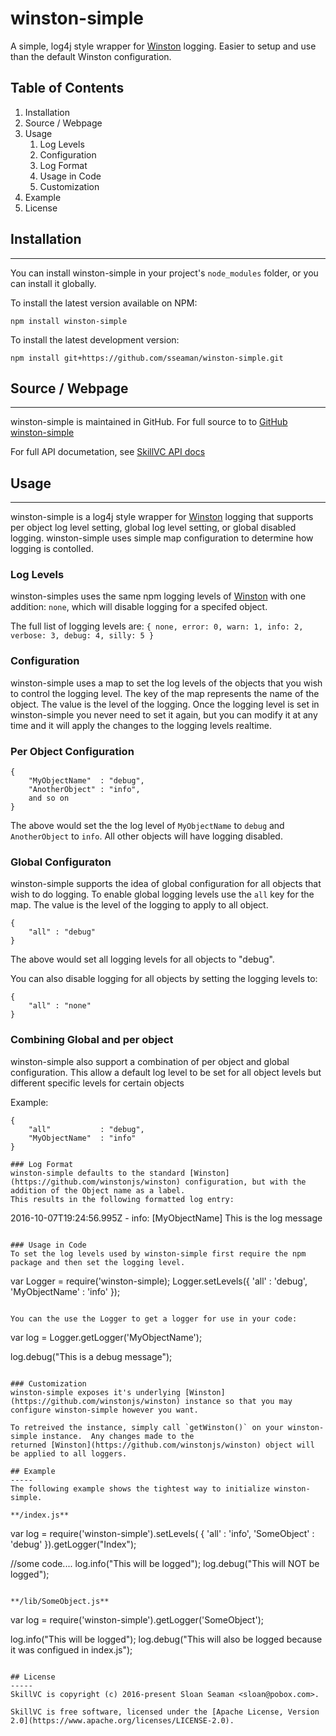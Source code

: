 # winston-simple

A simple, log4j style wrapper for [Winston](https://github.com/winstonjs/winston) logging.  Easier to setup 
and use than the default Winston configuration.

## Table of Contents
1. Installation
2. Source / Webpage
3. Usage
    1. Log Levels
    2. Configuration
    3. Log Format
    4. Usage in Code
    5. Customization
4. Example
5. License

## Installation
-----
You can install winston-simple in your project's `node_modules` folder, or you can install it globally.

To install the latest version available on NPM:

    npm install winston-simple

To install the latest development version:

    npm install git+https://github.com/sseaman/winston-simple.git

## Source / Webpage
-----
winston-simple is maintained in GitHub.  For full source to to [GitHub winston-simple](https://github.com/sseaman/winston-simple)

For full API documetation, see [SkillVC API docs](https://sseaman.github.io/winston-simple/)

## Usage
-----
winston-simple is a log4j style wrapper for [Winston](https://github.com/winstonjs/winston) logging that supports
per object log level setting, global log level setting, or global disabled logging.  winston-simple uses simple 
map configuration to determine how logging is contolled.

### Log Levels
winston-simples uses the same npm logging levels of [Winston](https://github.com/winstonjs/winston) with one 
addition: `none`, which will disable logging for a specifed object.

The full list of logging levels are:
```{ none, error: 0, warn: 1, info: 2, verbose: 3, debug: 4, silly: 5 }```

### Configuration 
winston-simple uses a map to set the log levels of the objects that you wish to control the logging level.  The
key of the map represents the name of the object.  The value is the level of the logging.  Once the logging level is set
in winston-simple you never need to set it again, but you can modify it at any time and it will apply the changes to the logging 
levels realtime.

### Per Object Configuration

```
{
	"MyObjectName"  : "debug",
	"AnotherObject" : "info",
	and so on
}
```

The above would set the the log level of `MyObjectName` to `debug` and `AnotherObject` to `info`.  All other objects will have logging disabled.

### Global Configuraton
winston-simple supports the idea of global configuration for all objects that wish to do logging.  To enable global logging levels
use the `all` key for the map.  The value is the level of the logging to apply to all object.

```
{
	"all" : "debug"
}
```
The above would set all logging levels for all objects to "debug".

You can also disable logging for all objects by setting the logging levels to:

```
{
	"all" : "none"
}
```

### Combining Global and per object
winston-simple also support a combination of per object and global configuration.  This allow a default log level to be 
set for all object levels but different specific levels for certain objects

Example:
```
{
	"all" 			: "debug",
	"MyObjectName"	: "info"
}

### Log Format
winston-simple defaults to the standard [Winston](https://github.com/winstonjs/winston) configuration, but with the 
addition of the Object name as a label.
This results in the following formatted log entry:

```
2016-10-07T19:24:56.995Z - info: [MyObjectName] This is the log message
```

### Usage in Code
To set the log levels used by winston-simple first require the npm package and then set the logging level.
```
var Logger = require('winston-simple);
Logger.setLevels({
	'all' : 'debug',
	'MyObjectName' : 'info'
});
```

You can the use the Logger to get a logger for use in your code:
```
var log = Logger.getLogger('MyObjectName');

log.debug("This is a debug message");
```

### Customization
winston-simple exposes it's underlying [Winston](https://github.com/winstonjs/winston) instance so that you may 
configure winston-simple however you want.  

To retreived the instance, simply call `getWinston()` on your winston-simple instance.  Any changes made to the
returned [Winston](https://github.com/winstonjs/winston) object will be applied to all loggers.

## Example
-----
The following example shows the tightest way to initialize winston-simple.

**/index.js**

```
var log = require('winston-simple').setLevels(
	{
		'all' : 'info',
		'SomeObject' : 'debug'
	}).getLogger("Index");

//some code....
log.info("This will be logged");
log.debug("This will NOT be logged");
```

**/lib/SomeObject.js**
```
var log = require('winston-simple').getLogger('SomeObject');

log.info("This will be logged");
log.debug("This will also be logged because it was configued in index.js");
```

## License
-----
SkillVC is copyright (c) 2016-present Sloan Seaman <sloan@pobox.com>.

SkillVC is free software, licensed under the [Apache License, Version 2.0](https://www.apache.org/licenses/LICENSE-2.0).